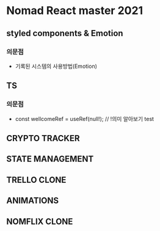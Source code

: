 # Nomad React master 2021

## styled components & Emotion

### 의문점

- 기록된 시스템의 사용방법(Emotion)

## TS

### 의문점

- const wellcomeRef = useRef<HTMLHeadingElement>(null!); // !의미 알아보기
test
## CRYPTO TRACKER

## STATE MANAGEMENT

## TRELLO CLONE

## ANIMATIONS

## NOMFLIX CLONE
